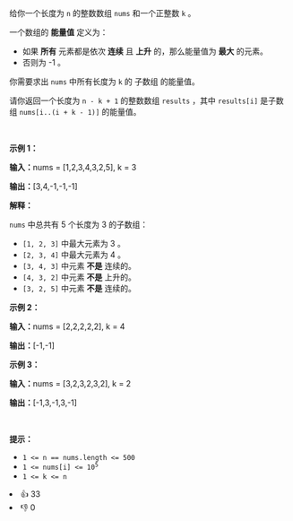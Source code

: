 <p>给你一个长度为 <code>n</code>&nbsp;的整数数组&nbsp;<code>nums</code>&nbsp;和一个正整数&nbsp;<code>k</code>&nbsp;。</p>

<p>一个数组的 <strong>能量值</strong> 定义为：</p>

<ul> 
 <li>如果 <strong>所有</strong>&nbsp;元素都是依次&nbsp;<strong>连续</strong> 且 <strong>上升</strong> 的，那么能量值为 <strong>最大</strong>&nbsp;的元素。</li> 
 <li>否则为 -1 。</li> 
</ul>

<p>你需要求出 <code>nums</code>&nbsp;中所有长度为 <code>k</code>&nbsp;的&nbsp;<span data-keyword="subarray-nonempty">子数组</span>&nbsp;的能量值。</p>

<p>请你返回一个长度为 <code>n - k + 1</code>&nbsp;的整数数组&nbsp;<code>results</code>&nbsp;，其中&nbsp;<code>results[i]</code>&nbsp;是子数组&nbsp;<code>nums[i..(i + k - 1)]</code>&nbsp;的能量值。</p>

<p>&nbsp;</p>

<p><strong class="example">示例 1：</strong></p>

<div class="example-block"> 
 <p><span class="example-io"><b>输入：</b>nums = [1,2,3,4,3,2,5], k = 3</span></p> 
</div>

<p><b>输出：</b>[3,4,-1,-1,-1]</p>

<p><strong>解释：</strong></p>

<p><code>nums</code>&nbsp;中总共有 5 个长度为 3 的子数组：</p>

<ul> 
 <li><code>[1, 2, 3]</code>&nbsp;中最大元素为 3 。</li> 
 <li><code>[2, 3, 4]</code>&nbsp;中最大元素为 4 。</li> 
 <li><code>[3, 4, 3]</code>&nbsp;中元素 <strong>不是</strong>&nbsp;连续的。</li> 
 <li><code>[4, 3, 2]</code>&nbsp;中元素 <b>不是</b>&nbsp;上升的。</li> 
 <li><code>[3, 2, 5]</code>&nbsp;中元素 <strong>不是</strong>&nbsp;连续的。</li> 
</ul>

<p><strong class="example">示例 2：</strong></p>

<div class="example-block"> 
 <p><span class="example-io"><b>输入：</b>nums = [2,2,2,2,2], k = 4</span></p> 
</div>

<p><span class="example-io"><b>输出：</b>[-1,-1]</span></p>

<p><strong class="example">示例 3：</strong></p>

<div class="example-block"> 
 <p><span class="example-io"><b>输入：</b>nums = [3,2,3,2,3,2], k = 2</span></p> 
</div>

<p><span class="example-io"><b>输出：</b>[-1,3,-1,3,-1]</span></p>

<p>&nbsp;</p>

<p><strong>提示：</strong></p>

<ul> 
 <li><code>1 &lt;= n == nums.length &lt;= 500</code></li> 
 <li><code>1 &lt;= nums[i] &lt;= 10<sup>5</sup></code></li> 
 <li><code>1 &lt;= k &lt;= n</code></li> 
</ul>

<div><li>👍 33</li><li>👎 0</li></div>
